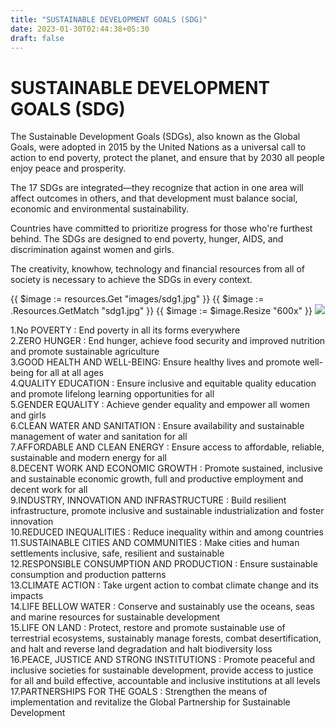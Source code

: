 ```yaml
---
title: "SUSTAINABLE DEVELOPMENT GOALS (SDG)"
date: 2023-01-30T02:44:38+05:30
draft: false
---
```


# SUSTAINABLE DEVELOPMENT GOALS (SDG)  
The Sustainable Development Goals (SDGs), also known as the Global Goals, were adopted in 2015 by the United Nations as a universal call to action to end poverty, protect the planet, and ensure that by 2030 all people enjoy peace and prosperity.

The 17 SDGs are integrated—they recognize that action in one area will affect outcomes in others, and that development must balance social, economic and environmental sustainability.

Countries have committed to prioritize progress for those who're furthest behind. The SDGs are designed to end poverty, hunger, AIDS, and discrimination against women and girls.

The creativity, knowhow, technology and financial resources from all of society is necessary to achieve the SDGs in every context.

{{ $image := resources.Get "images/sdg1.jpg" }}
{{ $image := .Resources.GetMatch "sdg1.jpg" }}
{{ $image := $image.Resize "600x" }}
<img src="{{ $image.RelPermalink }}" width="{{ $image.Width }}" height="{{ $image.Height }}">


1.No POVERTY : End poverty in all its forms everywhere  
2.ZERO HUNGER : End hunger, achieve food security and improved nutrition and promote sustainable agriculture  
3.GOOD HEALTH AND WELL-BEING: Ensure healthy lives and promote well-being for all at all ages  
4.QUALITY EDUCATION : Ensure inclusive and equitable quality education and promote lifelong learning opportunities for all  
5.GENDER EQUALITY : Achieve gender equality and empower all women and girls  
6.CLEAN WATER AND SANITATION : Ensure availability and sustainable management of water and sanitation for all  
7.AFFORDABLE AND CLEAN ENERGY : Ensure access to affordable, reliable, sustainable and modern energy for all  
8.DECENT WORK AND ECONOMIC GROWTH : Promote sustained, inclusive and sustainable economic growth, full and productive employment and decent work for all  
9.INDUSTRY, INNOVATION AND INFRASTRUCTURE : Build resilient infrastructure, promote inclusive and sustainable industrialization and foster innovation  
10.REDUCED INEQUALITIES : Reduce inequality within and among countries  
11.SUSTAINABLE CITIES AND COMMUNITIES : Make cities and human settlements inclusive, safe, resilient and sustainable  
12.RESPONSIBLE CONSUMPTION AND PRODUCTION : Ensure sustainable consumption and production patterns  
13.CLIMATE ACTION : Take urgent action to combat climate change and its impacts  
14.LIFE BELLOW WATER : Conserve and sustainably use the oceans, seas and marine resources for sustainable development  
15.LIFE ON LAND : Protect, restore and promote sustainable use of terrestrial ecosystems, sustainably manage forests, combat desertification, and halt and reverse land degradation and halt biodiversity loss  
16.PEACE, JUSTICE AND STRONG INSTITUTIONS : Promote peaceful and inclusive societies for sustainable development, provide access to justice for all and build effective, accountable and inclusive institutions at all levels  
17.PARTNERSHIPS FOR THE GOALS : Strengthen the means of implementation and revitalize the Global Partnership for Sustainable Development
